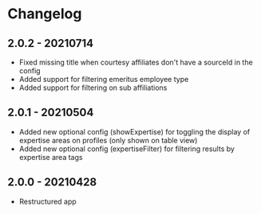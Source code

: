 # Changelog

## 2.0.2 - 20210714
* Fixed missing title when courtesy affiliates don't have a sourceId in the config
* Added support for filtering emeritus employee type
* Added support for filtering on sub affiliations

## 2.0.1 - 20210504
* Added new optional config (showExpertise) for toggling the display of expertise areas on profiles (only shown on table view)
* Added new optional config (expertiseFilter) for filtering results by expertise area tags

## 2.0.0 - 20210428
* Restructured app
